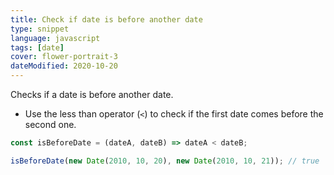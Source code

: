 ```yaml
---
title: Check if date is before another date
type: snippet
language: javascript
tags: [date]
cover: flower-portrait-3
dateModified: 2020-10-20
---
```


Checks if a date is before another date.

- Use the less than operator (`<`) to check if the first date comes before the second one.

```js
const isBeforeDate = (dateA, dateB) => dateA < dateB;

isBeforeDate(new Date(2010, 10, 20), new Date(2010, 10, 21)); // true
```
